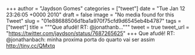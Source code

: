 
+++
author = "Jaydson Gomes"
categories = ["tweet"]
date = "Tue Jan 12 23:26:05 +0000 2010"
draft = false
image = "No media found for this Tweet"
slug = "01e88688506d1ba1a970f75cfd9d6545eb4b4787"
tags = ["tweet"]
title = """Que afudê! RT: @jonathanb..."""
tweet = true
tweet_url = "https://twitter.com/jaydson/status/7687265625"
+++
Que afudê! RT: @jonathanbach: minha proxima porta do quarto vai ser assim http://tiny.cc/QMxtq
